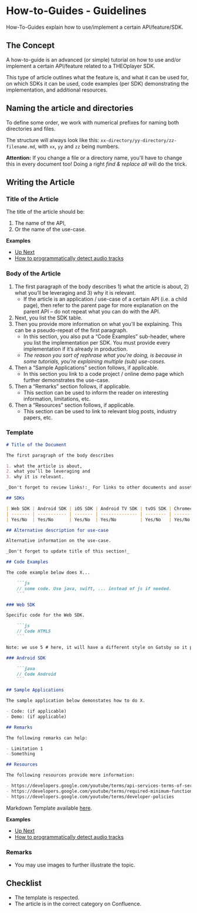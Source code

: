 # How-to-Guides - Guidelines

How-To-Guides explain how to use/implement a certain API/feature/SDK.

## The Concept

A how-to-guide is an advanced (or simple) tutorial on how to use and/or implement a certain API/feature related to a THEOplayer SDK.

This type of article outlines what the feature is, and what it can be used for, on which SDKs it can be used, code examples (per SDK) demonstrating the implementation, and additional resources.

## Naming the article and directories

To define some order, we work with numerical prefixes for naming both directories and files.

The structure will always look like this: `xx-directory/yy-directory/zz-filename.md`, with `xx`, `yy` and `zz` being numbers.

**Attention:** If you change a file or a directory name, you'll have to change this in every document too! Doing a right _find & replace all_ will do the trick.

## Writing the Article

### Title of the Article

The title of the article should be:

1. The name of the API,
2. Or the name of the use-case.

**Examples**

- [Up Next](/theoplayer/how-to-guides/miscellaneous/up-next)
- [How to programmatically detect audio tracks](/theoplayer/how-to-guides/mediatrack/how-to-detect-audio-tracks)

### Body of the Article

1. The first paragraph of the body describes 1) what the article is about, 2) what you’ll be leveraging and 3) why it is relevant.
   - If the article is an application / use-case of a certain API (i.e. a child page), then refer to the parent page for more explanation on the parent API – do not repeat what you can do with the API.
2. Next, you list the SDK table.
3. Then you provide more information on what you’ll be explaining. This can be a pseudo-repeat of the first paragraph.
   - In this section, you also put a “Code Examples” sub-header, where you list the implementation per SDK. You must provide every implementation if it’s already in production.
   - _The reason you sort of rephrase what you’re doing, is because in some tutorials, you’re explaining multiple (sub) use-cases._
4. Then a “Sample Applications” section follows, if applicable.
   - In this section you link to a code project / online demo page which further demonstrates the use-case.
5. Then a “Remarks” section follows, if applicable.
   - This section can be used to inform the reader on interesting information, limitations, etc.
6. Then a “Resources” section follows, if applicable.
   - This section can be used to link to relevant blog posts, industry papers, etc.

### Template

````markdown
# Title of the Document

The first paragraph of the body describes

1. what the article is about,
2. what you’ll be leveraging and
3. why it is relevant.

_Don't forget to review links!:_ For links to other documents and assets, use relative links. For API references, use the absolute link to https://docs.theoplayer.com/api-reference/web/.

## SDKs

| Web SDK | Android SDK | iOS SDK | Android TV SDK | tvOS SDK | Chromecast SDK |
| ------- | ----------- | ------- | -------------- | -------- | -------------- |
| Yes/No  | Yes/No      | Yes/No  | Yes/No         | Yes/No   | Yes/No         |

## Alternative description for use-case

Alternative information on the use-case.

_Don't forget to update title of this section!_

## Code Examples

The code example below does X...

    ```js
    // some code. Use java, swift, ... instead of js if needed.
    ```

### Web SDK

Specific code for the Web SDK.

    ```js
    // Code HTML5
    ```

Note: we use 5 # here, it will have a different style on Gatsby so it pops out

### Android SDK

    ```java
    // Code Android
    ```

## Sample Applications

The sample application below demonstates how to do X.

- Code: (if applicable)
- Demo: (if applicable)

## Remarks

The following remarks can help:

- Limitation 1
- Something

## Resources

The following resources provide more information:

- https://developers.google.com/youtube/terms/api-services-terms-of-service
- https://developers.google.com/youtube/terms/required-minimum-functionality
- https://developers.google.com/youtube/terms/developer-policies
````

Markdown Template available [here](article-how-to-guides-template.md).

**Examples**

- [Up Next](/theoplayer/how-to-guides/miscellaneous/up-next)
- [How to programmatically detect audio tracks](/theoplayer/how-to-guides/mediatrack/how-to-detect-audio-tracks)

### Remarks

- You may use images to further illustrate the topic.

## Checklist

- The template is respected.
- The article is in the correct category on Confluence.

